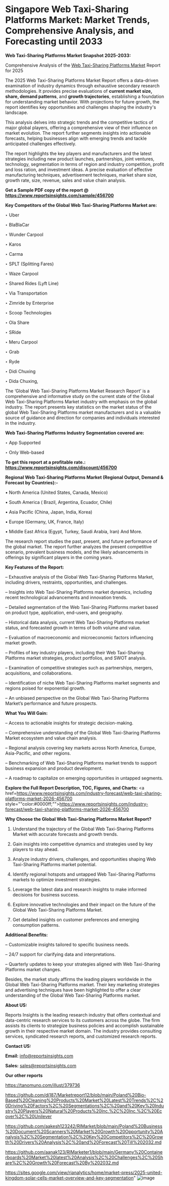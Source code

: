 # Singapore Web Taxi-Sharing Platforms Market: Market Trends, Comprehensive Analysis, and Forecasting until 2033

<strong>Web Taxi-Sharing Platforms Market Snapshot 2025-2033:</strong>

Comprehensive Analysis of the <a href=https://www.reportsinsights.com/sample/456700>Web Taxi-Sharing Platforms Market</a> Report for 2025

The 2025 Web Taxi-Sharing Platforms Market Report offers a data-driven examination of industry dynamics through exhaustive secondary research methodologies. It provides precise evaluations of <strong>current market size, share, demand patterns</strong>, and <strong>growth trajectories</strong>, establishing a foundation for understanding market behavior. With projections for future growth, the report identifies key opportunities and challenges shaping the industry's landscape.

This analysis delves into strategic trends and the competitive tactics of major global players, offering a comprehensive view of their influence on market evolution. The report further segments insights into actionable forecasts, helping businesses align with emerging trends and tackle anticipated challenges effectively.

The report highlights the key players and manufacturers and the latest strategies including new product launches, partnerships, joint ventures, technology, segmentation in terms of region and industry competition, profit and loss ration, and investment ideas. A precise evaluation of effective manufacturing techniques, advertisement techniques, market share size, growth rate, size, revenue, sales and value chain analysis.

<strong>Get a Sample PDF copy of the report @ <a href=https://www.reportsinsights.com/sample/456700 style=color:#0000ff;>https://www.reportsinsights.com/sample/456700</a></strong>

<strong>Key Competitors of the Global Web Taxi-Sharing Platforms Market are:</strong>

‣ Uber

‣ BlaBlaCar

‣ Wunder Carpool

‣ Karos

‣ Carma

‣ SPLT (Splitting Fares)

‣ Waze Carpool

‣ Shared Rides (Lyft Line)

‣ Via Transportation

‣ Zimride by Enterprise

‣ Scoop Technologies

‣ Ola Share

‣ SRide

‣ Meru Carpool

‣ Grab

‣ Ryde

‣ Didi Chuxing

‣ Dida Chuxing,

The ‘Global Web Taxi-Sharing Platforms Market Research Report’ is a comprehensive and informative study on the current state of the Global Web Taxi-Sharing Platforms Market industry with emphasis on the global industry. The report presents key statistics on the market status of the global Web Taxi-Sharing Platforms market manufacturers and is a valuable source of guidance and direction for companies and individuals interested in the industry.

<strong>Web Taxi-Sharing Platforms Industry Segmentation covered are:</strong>

‣ App Supported

‣ Only Web-based

<strong>To get this report at a profitable rate.: <a href=https://www.reportsinsights.com/discount/456700 style=color:#0000ff;>https://www.reportsinsights.com/discount/456700</a></strong>

<strong>Regional Web Taxi-Sharing Platforms Market (Regional Output, Demand &amp; Forecast by Countries):-</strong>

• North America (United States, Canada, Mexico)

• South America ( Brazil, Argentina, Ecuador, Chile)

• Asia Pacific (China, Japan, India, Korea)

• Europe (Germany, UK, France, Italy)

• Middle East Africa (Egypt, Turkey, Saudi Arabia, Iran) And More.

The research report studies the past, present, and future performance of the global market. The report further analyzes the present competitive scenario, prevalent business models, and the likely advancements in offerings by significant players in the coming years.

<strong>Key Features of the Report:</strong>

– Exhaustive analysis of the Global Web Taxi-Sharing Platforms Market, including drivers, restraints, opportunities, and challenges.

– Insights into Web Taxi-Sharing Platforms market dynamics, including recent technological advancements and innovation trends.

– Detailed segmentation of the Web Taxi-Sharing Platforms market based on product type, application, end-users, and geography.

– Historical data analysis, current Web Taxi-Sharing Platforms market status, and forecasted growth in terms of both volume and value.

– Evaluation of macroeconomic and microeconomic factors influencing market growth.

– Profiles of key industry players, including their Web Taxi-Sharing Platforms market strategies, product portfolios, and SWOT analysis.

– Examination of competitive strategies such as partnerships, mergers, acquisitions, and collaborations.

– Identification of niche Web Taxi-Sharing Platforms market segments and regions poised for exponential growth.

– An unbiased perspective on the Global Web Taxi-Sharing Platforms Market’s performance and future prospects.

<strong>What You Will Gain:</strong>

– Access to actionable insights for strategic decision-making.

– Comprehensive understanding of the Global Web Taxi-Sharing Platforms Market ecosystem and value chain analysis.

– Regional analysis covering key markets across North America, Europe, Asia-Pacific, and other regions.

– Benchmarking of Web Taxi-Sharing Platforms market trends to support business expansion and product development.

– A roadmap to capitalize on emerging opportunities in untapped segments.

<strong>Explore the Full Report Description, TOC, Figures, and Charts:</strong>
<a href=https://www.reportsinsights.com/industry-forecast/web-taxi-sharing-platforms-market-2026-456700 style=""color:#0000ff;"">https://www.reportsinsights.com/industry-forecast/web-taxi-sharing-platforms-market-2026-456700</a>

<strong>Why Choose the Global Web Taxi-Sharing Platforms Market Report?</strong>

1. Understand the trajectory of the Global Web Taxi-Sharing Platforms Market with accurate forecasts and growth trends.

2. Gain insights into competitive dynamics and strategies used by key players to stay ahead.

3. Analyze industry drivers, challenges, and opportunities shaping Web Taxi-Sharing Platforms market potential.

4. Identify regional hotspots and untapped Web Taxi-Sharing Platforms markets to optimize investment strategies.

5. Leverage the latest data and research insights to make informed decisions for business success.

6. Explore innovative technologies and their impact on the future of the Global Web Taxi-Sharing Platforms Market.

7. Get detailed insights on customer preferences and emerging consumption patterns.

<strong>Additional Benefits:</strong>

– Customizable insights tailored to specific business needs.

– 24/7 support for clarifying data and interpretations.

– Quarterly updates to keep your strategies aligned with Web Taxi-Sharing Platforms market changes.

Besides, the market study affirms the leading players worldwide in the Global Web Taxi-Sharing Platforms market. Their key marketing strategies and advertising techniques have been highlighted to offer a clear understanding of the Global Web Taxi-Sharing Platforms market.

<strong><strong>About US</strong>:</strong>

Reports Insights is the leading research industry that offers contextual and data-centric research services to its customers across the globe. The firm assists its clients to strategize business policies and accomplish sustainable growth in their respective market domain. The industry provides consulting services, syndicated research reports, and customized research reports.

<strong>Contact US:</strong>

<p class=><b>Email:</b> <a href=mailto:info@reportsinsights.com>info@reportsinsights.com</a></p>
<p class=><b>Sales:</b> <a href=mailto:sales@reportsinsights.com>sales@reportsinsights.com</a></p>

<strong>Our other reports</strong>

<a href=https://tanomuno.com/illust/379736>https://tanomuno.com/illust/379736</a>

<a href=https://github.com/di187/Marketreport12/blob/main/Poland%20Bio-Based%20Cleaning%20Products%20Market%20Latest%20Trends%2C%20Driving%20Factors%2C%20Segmentations%2C%20and%20Key%20Industry%20Players%20Natural%20Products%20Inc.%2C%20Inc.%2C%20Ecover%2C%20Unilever>https://github.com/di187/Marketreport12/blob/main/Poland%20Bio-Based%20Cleaning%20Products%20Market%20Latest%20Trends%2C%20Driving%20Factors%2C%20Segmentations%2C%20and%20Key%20Industry%20Players%20Natural%20Products%20Inc.%2C%20Inc.%2C%20Ecover%2C%20Unilever</a>

<a href=https://github.com/aakesh123242/RIMarket/blob/main/Poland%20Business%20Document%20Scanners%20Market%20Growth%20Opportunity%20Analysis%2C%20Segmentation%2C%20Key%20Competitors%2C%20Growth%20Drivers%20Analysis%2C%20and%20Forecast%20Till%202032.md>https://github.com/aakesh123242/RIMarket/blob/main/Poland%20Business%20Document%20Scanners%20Market%20Growth%20Opportunity%20Analysis%2C%20Segmentation%2C%20Key%20Competitors%2C%20Growth%20Drivers%20Analysis%2C%20and%20Forecast%20Till%202032.md</a>

<a href=https://github.com/aanak123/RIMarketer1/blob/main/Germany%20Containerboards%20Market%20latest%20Analysis%2C%20Challenges%2C%20Share%2C%20Growth%20Forecast%20By%202032.md>https://github.com/aanak123/RIMarketer1/blob/main/Germany%20Containerboards%20Market%20latest%20Analysis%2C%20Challenges%2C%20Share%2C%20Growth%20Forecast%20By%202032.md</a>

<a href=https://sites.google.com/view/rianalytics/home/market-press/2025-united-kingdom-solar-cells-market-overview-and-key-segmentation>https://sites.google.com/view/rianalytics/home/market-press/2025-united-kingdom-solar-cells-market-overview-and-key-segmentation</a>"
![image](https://github.com/user-attachments/assets/5eb7622b-c197-4e43-ba25-6fe181828833)
